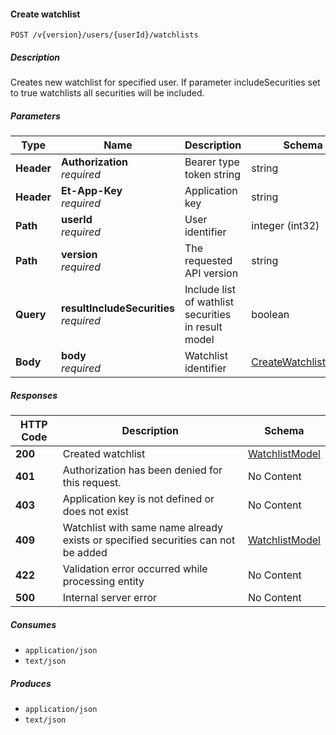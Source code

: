 
<a name="watchlists_createwatchlist"></a>
#### Create watchlist
```
POST /v{version}/users/{userId}/watchlists
```


##### Description
Creates new watchlist for specified user. If parameter includeSecurities set to true watchlists all securities will be included.


##### Parameters

|Type|Name|Description|Schema|Default|
|---|---|---|---|---|
|**Header**|**Authorization**  <br>*required*|Bearer type token string|string||
|**Header**|**Et-App-Key**  <br>*required*|Application key|string||
|**Path**|**userId**  <br>*required*|User identifier|integer (int32)||
|**Path**|**version**  <br>*required*|The requested API version|string|`"1"`|
|**Query**|**resultIncludeSecurities**  <br>*required*|Include list of wathlist securities in result model|boolean||
|**Body**|**body**  <br>*required*|Watchlist identifier|[CreateWatchlistModel](#createwatchlistmodel)||


##### Responses

|HTTP Code|Description|Schema|
|---|---|---|
|**200**|Created watchlist|[WatchlistModel](#watchlistmodel)|
|**401**|Authorization has been denied for this request.|No Content|
|**403**|Application key is not defined or does not exist|No Content|
|**409**|Watchlist with same name already exists or specified securities can not be added|[WatchlistModel](#watchlistmodel)|
|**422**|Validation error occurred while processing entity|No Content|
|**500**|Internal server error|No Content|


##### Consumes

* `application/json`
* `text/json`


##### Produces

* `application/json`
* `text/json`



